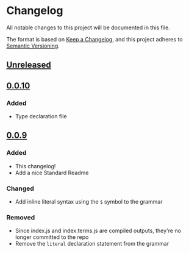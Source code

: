 # Changelog

All notable changes to this project will be documented in this file.

The format is based on [Keep a Changelog](https://keepachangelog.com/en/1.0.0/), and this project adheres to [Semantic Versioning](https://semver.org/spec/v2.0.0.html).

## [Unreleased]

## [0.0.10]

### Added

- Type declaration file

## [0.0.9]

### Added

- This changelog!
- Add a nice Standard Readme

### Changed

- Add inline literal syntax using the `$` symbol to the grammar

### Removed

- Since index.js and index.terms.js are compiled outputs, they're no longer committed to the repo
- Remove the `literal` declaration statement from the grammar

[unreleased]: https://github.com/underlay/lezer-tasl/compare/v0.0.10...HEAD
[0.0.10]: https://github.com/underlay/lezer-tasl/compare/v0.0.10
[0.0.9]: https://github.com/underlay/lezer-tasl/compare/v0.0.9
